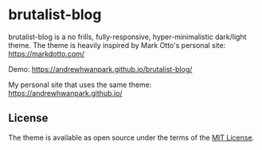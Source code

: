 # brutalist-blog

brutalist-blog is a no frills, fully-responsive, hyper-minimalistic dark/light theme. The theme is heavily inspired by Mark Otto's personal site: https://markdotto.com/

Demo: https://andrewhwanpark.github.io/brutalist-blog/

My personal site that uses the same theme: https://andrewhwanpark.github.io/

## License

The theme is available as open source under the terms of the [MIT License](https://opensource.org/licenses/MIT).
